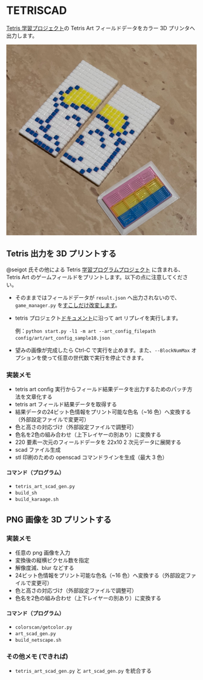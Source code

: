 # TETRISCAD

[Tetris 学習プロジェクト](https://github.com/seigot/tetris)の Tetris Art フィールドデータをカラー 3D プリンタへ出力します。
<!-- また、PNG 画像を低解像度ピクセル化してカラー 3D プリンタへ出力します。-->

![レモンを被るからあげ氏](media/karaages.png)
<!-- ![Netscapeロゴ](media/netscape.png) -->

## Tetris 出力を 3D プリントする

@seigot 氏その他による Tetris [学習プログラムプロジェクト](https://github.com/seigot/tetris) に含まれる、Tetris Art のゲームフィールドをプリントします。以下の点に注意してください。

* そのままではフィールドデータが `result.json` へ出力されないので、 `game_manager.py` を[すこしだけ改変します](./diff_game_manager)。
* tetris プロジェクト[ドキュメント](https://github.com/seigot/tetris/blob/master/doc/files/art.md)に沿って art リプレイを実行します。

    例：`python start.py -l1 -m art --art_config_filepath config/art/art_config_sample10.json`

* 望みの画像が完成したら Ctrl-C で実行を止めます。また、`--BlockNumMax` オプションを使って任意の世代数で実行を停止できます。


### 実装メモ
* tetris art config 実行からフィールド結果データを出力するためのパッチ方法を文章化する
* tetris art フィールド結果データを取得する
* 結果データの24ビット色情報をプリント可能な色名（~16 色）へ変換する（外部設定ファイルで変更可）
* 色と高さの対応づけ（外部設定ファイルで調整可）
* 色名を2色の組み合わせ（上下レイヤーの別あり）に変換する
* 220 要素一次元のフィールドデータを 22x10 2 次元データに展開する
* scad ファイル生成
* stl 印刷のための openscad コマンドラインを生成（最大 3 色）

#### コマンド（プログラム）

* `tetris_art_scad_gen.py`
* `build_sh`
* `build_karaage.sh`

## PNG 画像を 3D プリントする

### 実装メモ
* 任意の png 画像を入力
* 変換後の縦横ピクセル数を指定
* 解像度減、blur などする
* 24ビット色情報をプリント可能な色名（~16 色）へ変換する（外部設定ファイルで変更可）
* 色と高さの対応づけ（外部設定ファイルで調整可）
* 色名を2色の組み合わせ（上下レイヤーの別あり）に変換する

#### コマンド（プログラム）

* `colorscan/getcolor.py`
* `art_scad_gen.py`
* `build_netscape.sh`

### その他メモ (できれば)

* `tetris_art_scad_gen.py` と `art_scad_gen.py` を統合する